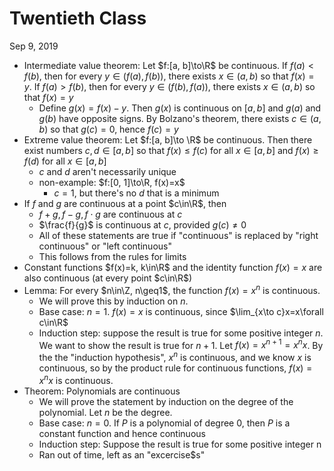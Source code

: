 # Twentieth Class
Sep 9, 2019
* Intermediate value theorem: Let $f:[a, b]\to\R$ be continuous. If $f(a)<f(b)$, then for every $y\in(f(a), f(b))$, there exists $x\in(a, b)$ so that $f(x)=y$. If $f(a)>f(b)$, then for every $y\in(f(b), f(a))$, there exists $x\in(a, b)$ so that $f(x)=y$
  * Define $g(x)=f(x)-y$. Then $g(x)$ is continuous on $[a, b]$ and $g(a)$ and $g(b)$ have opposite signs. By Bolzano's theorem, there exists $c\in(a, b)$ so that $g(c)=0$, hence $f(c)=y$
* Extreme value theorem: Let $f:[a, b]\to \R$ be continuous. Then there exist numbers $c, d \in[a, b]$ so that $f(x)\leq f(c)$ for all $x\in[a, b]$ and $f(x)\geq f(d)$ for all $x\in[a, b]$
  * $c$ and $d$ aren't necessarily unique
  * non-example: $f:[0, 1]\to\R, f(x)=x$
    * $c=1$, but there's no $d$ that is a minimum
* If $f$ and $g$ are continuous at a point $c\in\R$, then
  * $f+g, f-g, f\cdot g$ are continuous at $c$
  * $\frac{f}{g}$ is continuous at $c$, provided $g(c)\neq 0$
  * All of these statements are true if "continuous" is replaced by "right continuous" or "left continuous"
  * This follows from the rules for limits
* Constant functions $f(x)=k, k\in\R$ and the identity function $f(x)=x$ are also continuous (at every point $c\in\R$)
* Lemma: For every $n\in\Z, n\geq1$, the function $f(x)=x^n$ is continuous. 
  * We will prove this by induction on $n$. 
  * Base case: $n=1$. $f(x)=x$ is continuous, since $\lim_{x\to c}x=x\forall c\in\R$
  * Induction step: suppose the result is true for some positive integer $n$. We want to show the result is true for $n+1$. Let $f(x)=x^{n+1}=x^nx$. By the the "induction hypothesis", $x^n$ is continuous, and we know $x$ is continuous, so by the product rule for continuous functions, $f(x)=x^nx$ is continuous. 
* Theorem: Polynomials are continuous
  * We will prove the statement by induction on the degree of the polynomial. Let $n$ be the degree. 
  * Base case: $n=0$. If $P$ is a polynomial of degree $0$, then $P$ is a constant function and hence continuous
  * Induction step: Suppose the result is true for some positive integer n
  * Ran out of time, left as an "excercise$s"





